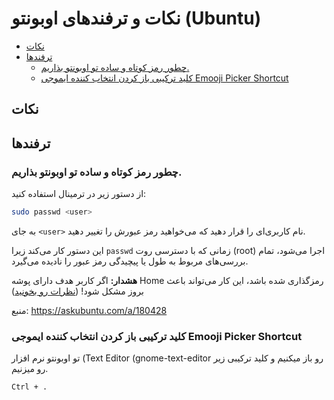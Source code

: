 # نکات و ترفندهای اوبونتو (Ubuntu)

<!-- vscode-markdown-toc -->

- [نکات](#)
- [ترفندها](#-1)
  - [چطور رمز کوتاه و ساده تو اوبونتو بذاریم.](#.)
  - [کلید ترکیبی باز کردن انتخاب کننده ایموجی Emooji Picker Shortcut](#EmoojiPickerShortcut)

<!-- vscode-markdown-toc-config
	numbering=false
	autoSave=true
	/vscode-markdown-toc-config -->
<!-- /vscode-markdown-toc -->

## <a name=''></a>نکات

## <a name='-1'></a>ترفندها

### <a name='.'></a>چطور رمز کوتاه و ساده تو اوبونتو بذاریم.

از دستور زیر در ترمینال استفاده کنید:

```bash
sudo passwd <user>
```

به جای `<user>` نام کاربری‌ای را قرار دهید که می‌خواهید رمز عبورش را تغییر دهید.

این دستور کار می‌کند زیرا `passwd` زمانی که با دسترسی روت (root) اجرا می‌شود، تمام بررسی‌های مربوط به طول یا پیچیدگی رمز عبور را نادیده می‌گیرد.

**هشدار:** اگر کاربر هدف دارای پوشه Home رمزگذاری شده باشد، این کار می‌تواند باعث بروز مشکل شود! ([نظرات رو بخونید](https://askubuntu.com/questions/180402/how-to-set-a-short-password-on-ubuntu#comment522410_180428))

منبع: https://askubuntu.com/a/180428

### <a name='EmoojiPickerShortcut'></a>کلید ترکیبی باز کردن انتخاب کننده ایموجی Emooji Picker Shortcut

تو اوبونتو نرم افزار (Text Editor (gnome-text-editor رو باز میکنیم و کلید ترکیبی زیر رو میزنیم.

```
Ctrl + .
```
